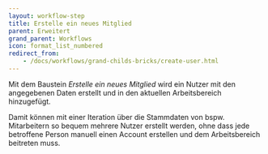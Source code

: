 ```yaml
---
layout: workflow-step
title: Erstelle ein neues Mitglied
parent: Erweitert
grand_parent: Workflows
icon: format_list_numbered
redirect_from:
    - /docs/workflows/grand-childs-bricks/create-user.html
---
```


Mit dem Baustein _Erstelle ein neues Mitglied_ wird ein Nutzer mit den angegebenen Daten erstellt und in den aktuellen Arbeitsbereich hinzugefügt.

Damit können mit einer Iteration über die Stammdaten von bspw. Mitarbeitern so bequem mehrere Nutzer
erstellt werden, ohne dass jede betroffene Person manuell einen Account erstellen und dem Arbeitsbereich beitreten muss.
